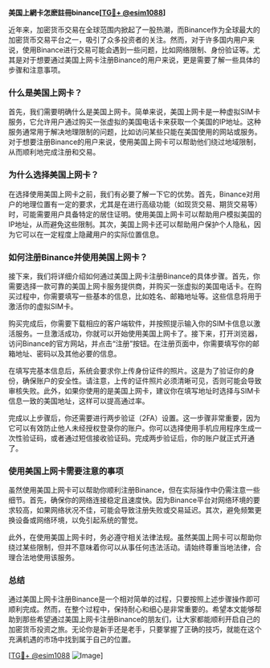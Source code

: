 **美国上網卡怎麽註冊binance[[TG💪+ @esim1088](https://t.me/s/esim1088)]**

近年来，加密货币交易在全球范围内掀起了一股热潮，而Binance作为全球最大的加密货币交易平台之一，吸引了众多投资者的关注。然而，对于许多国内用户来说，使用Binance进行交易可能会遇到一些问题，比如网络限制、身份验证等。尤其是对于想要通过美国上网卡注册Binance的用户来说，更是需要了解一些具体的步骤和注意事项。

### 什么是美国上网卡？

首先，我们需要明确什么是美国上网卡。简单来说，美国上网卡是一种虚拟SIM卡服务，它允许用户通过购买一张虚拟的美国电话卡来获取一个美国的IP地址。这种服务通常用于解决地理限制的问题，比如访问某些只能在美国使用的网站或服务。对于想要注册Binance的用户来说，使用美国上网卡可以帮助他们绕过地域限制，从而顺利地完成注册和交易。

### 为什么选择美国上网卡？

在选择使用美国上网卡之前，我们有必要了解一下它的优势。首先，Binance对用户的地理位置有一定的要求，尤其是在进行高级功能（如现货交易、期货交易等）时，可能需要用户具备特定的居住证明。使用美国上网卡可以帮助用户模拟美国的IP地址，从而避免这些限制。其次，美国上网卡还可以帮助用户保护个人隐私，因为它可以在一定程度上隐藏用户的实际位置信息。

### 如何注册Binance并使用美国上网卡？

接下来，我们将详细介绍如何通过美国上网卡注册Binance的具体步骤。首先，你需要选择一款可靠的美国上网卡服务提供商，并购买一张虚拟的美国电话卡。在购买过程中，你需要填写一些基本的信息，比如姓名、邮箱地址等。这些信息将用于激活你的虚拟SIM卡。

购买完成后，你需要下载相应的客户端软件，并按照提示输入你的SIM卡信息以激活服务。一旦激活成功，你就可以开始使用美国上网卡了。接下来，打开浏览器，访问Binance的官方网站，并点击“注册”按钮。在注册页面中，你需要填写你的邮箱地址、密码以及其他必要的信息。

在填写完基本信息后，系统会要求你上传身份证件的照片。这是为了验证你的身份，确保账户的安全性。请注意，上传的证件照片必须清晰可见，否则可能会导致审核失败。此外，如果你使用的是美国上网卡，建议你在填写地址时选择与SIM卡信息一致的美国地址，这样可以提高通过率。

完成以上步骤后，你还需要进行两步验证（2FA）设置。这一步骤非常重要，因为它可以有效防止他人未经授权登录你的账户。你可以选择使用手机应用程序生成一次性验证码，或者通过短信接收验证码。完成两步验证后，你的账户就正式开通了。

### 使用美国上网卡需要注意的事项

虽然使用美国上网卡可以帮助你顺利注册Binance，但在实际操作中仍需注意一些细节。首先，确保你的网络连接稳定且速度快。因为Binance平台对网络环境的要求较高，如果网络状况不佳，可能会导致注册失败或交易延迟。其次，避免频繁更换设备或网络环境，以免引起系统的警觉。

此外，在使用美国上网卡时，务必遵守相关法律法规。虽然美国上网卡可以帮助你绕过某些限制，但并不意味着你可以从事任何违法活动。请始终尊重当地法律，合理合法地使用该服务。

### 总结

通过美国上网卡注册Binance是一个相对简单的过程，只要按照上述步骤操作即可顺利完成。然而，在整个过程中，保持耐心和细心是非常重要的。希望本文能够帮助到那些希望通过美国上网卡注册Binance的朋友们，让大家都能顺利开启自己的加密货币投资之旅。无论你是新手还是老手，只要掌握了正确的技巧，就能在这个充满机遇的市场中找到属于自己的位置。

[[TG💪+ @esim1088](https://t.me/s/esim1088) ![Image](https://i.postimg.cc/4NQfJmqS/Snipaste-2025-05-13-00-14-12.png)]